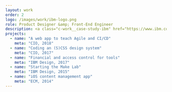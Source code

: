 ```yaml
---
layout: work
order: 2
logo: /images/work/ibm-logo.png
role: Product Designer &amp; Front-End Engineer
description: <a class="c-work__case-study-ibm" href="https://www.ibm.com/">IBM</a> made a strong <a class="c-work__case-study-ibm" href="https://www.ibm.com/design/">investment in design</a> at the end of 2013 to rebuild the company’s products and services across the business. I joined during the first year of this transformation, and partnered with various organizations to define product strategy, research user needs, design enterprise software, and collaborate with engineers while continuously delivering outcomes for the business.
projects:
  - name: "A web app to teach Agile and CI/CD"
    meta: "CIO, 2018"
  - name: "Coding an (S)CSS design system"
    meta: "CIO, 2017"
  - name: "Financial and access control for tools"
    meta: "IBM Design, 2017"
  - name: "Starting the Make Lab"
    meta: "IBM Design, 2015"
  - name: "iOS content management app"
    meta: "ECM, 2014"
---
```

